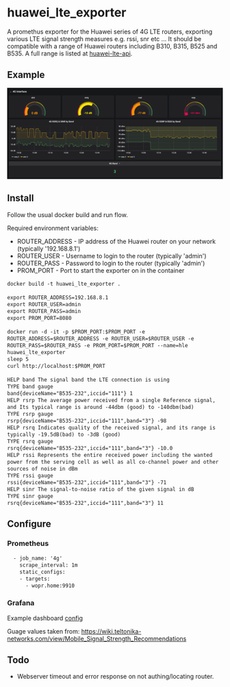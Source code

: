 # huawei_lte_exporter

A promethus exporter for the Huawei series of 4G LTE routers, exporting various LTE signal strength measures e.g. rssi, snr etc ...  It should be compatible with a range of Huawei routers including B310, B315, B525 and B535.  A full range is listed at [huawei-lte-api](https://pypi.org/project/huawei-lte-api/).

## Example

![Grafana Dashboard Screenshot](/examples/screenshot.png "Grafana Dashboard Screenshot")

## Install

Follow the usual docker build and run flow.

Required environment variables:
* ROUTER_ADDRESS - IP address of the Huawei router on your network (typically '192.168.8.1')
* ROUTER_USER - Username to login to the router (typically 'admin')
* ROUTER_PASS - Password to login to the router (typically 'admin')
* PROM_PORT - Port to start the exporter on in the container

```
docker build -t huawei_lte_exporter .

export ROUTER_ADDRESS=192.168.8.1
export ROUTER_USER=admin
export ROUTER_PASS=admin
export PROM_PORT=8080

docker run -d -it -p $PROM_PORT:$PROM_PORT -e ROUTER_ADDRESS=$ROUTER_ADDRESS -e ROUTER_USER=$ROUTER_USER -e ROUTER_PASS=$ROUTER_PASS -e PROM_PORT=$PROM_PORT --name=hle huawei_lte_exporter
sleep 5
curl http://localhost:$PROM_PORT

HELP band The signal band the LTE connection is using
TYPE band gauge
band{deviceName="B535-232",iccid="111"} 1
HELP rsrp The average power received from a single Reference signal, and Its typical range is around -44dbm (good) to -140dbm(bad)
TYPE rsrp gauge
rsrp{deviceName="B535-232",iccid="111",band="3"} -98
HELP rsrq Indicates quality of the received signal, and its range is typically -19.5dB(bad) to -3dB (good)
TYPE rsrq gauge
rsrq{deviceName="B535-232",iccid="111",band="3"} -10.0
HELP rssi Represents the entire received power including the wanted power from the serving cell as well as all co-channel power and other sources of noise in dBm
TYPE rssi gauge
rssi{deviceName="B535-232",iccid="111",band="3"} -71
HELP sinr The signal-to-noise ratio of the given signal in dB
TYPE sinr gauge
rsrq{deviceName="B535-232",iccid="111",band="3"} 11
```

## Configure

### Prometheus

```
  - job_name: '4g'
    scrape_interval: 1m
    static_configs:
    - targets:
      - wopr.home:9910
```

### Grafana

Example dashboard [config](/examples/grafana.json)

Guage values taken from: https://wiki.teltonika-networks.com/view/Mobile_Signal_Strength_Recommendations

## Todo

* Webserver timeout and error response on not authing/locating router.
